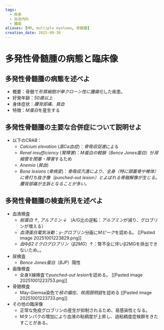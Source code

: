 ```yaml
---
tags:
  - 疾患
  - 血液内科
  - 腫瘍
aliases: [MM, multiple myeloma, 骨髄腫]
creation_date: 2025-09-30
---
```

# 多発性骨髄腫の病態と臨床像
## 多発性骨髄腫の病態を述べよ
- 概要：骨髄で*形質細胞が単クローン性に腫瘍化*した疾患。
- 好発年齢：*50歳以上*
- 身体症状：*腰背部痛*、*貧血*
- 特徴：*M蛋白*を産生する

## 多発性骨髄腫の主要な合併症について説明せよ
- 以下のCRAB：
	- *Calcium elevation* (*高Ca血症*)：*骨吸収促進*による
	- *Renal insufficiency* (*腎障害*)：*M蛋白の軽鎖*（*Bence Jones蛋白*）が*尿細管を閉塞・障害*するため
	- *Anemia* (*貧血*)
	- *Bone lesions* (*骨病変*)：*骨吸収亢進により、全身（特に頭蓋骨や椎体）に骨打ち抜き像（punched-out lesion）とよばれる骨融解像が生じる。腰背部痛が主訴となることが多い。*

## 多発性骨髄腫の検査所見を述べよ
- 血液検査
	- *総蛋白 ↑*, *アルブミン ↓* （A/G比の逆転：*アルブミン*が減り、グロブリンが増える）
	- *血清蛋白電気泳動*：*γ-グロブリン*分画に*Mピーク*を認める。
	  [[Pasted image 20251001223829.png]]
	- *血*中*β2ミクログロブリン*（*β2MG*）↑：腎不全に伴いβ2MGを排出できないため。。
- 尿検査
	- *Bence Jones蛋白*（*BJP*）陽性
- 画像検査
	- 全身X線検査で*punched-out lesion*を認める。
	  [[Pasted image 20251001223753.png]]
- 骨髄検査
	- May-Giemsa染色で*核の偏在*、*核周囲明庭*を認める
	  [[Pasted image 20251001223733.png]]
- その他の臨床像
	- 正常な免疫グロブリンの産生が抑制されるため、易感染性となる。
	- Mタンパクの増加により血液の粘稠度が上昇し、過粘稠度症候群をきたすことがある。